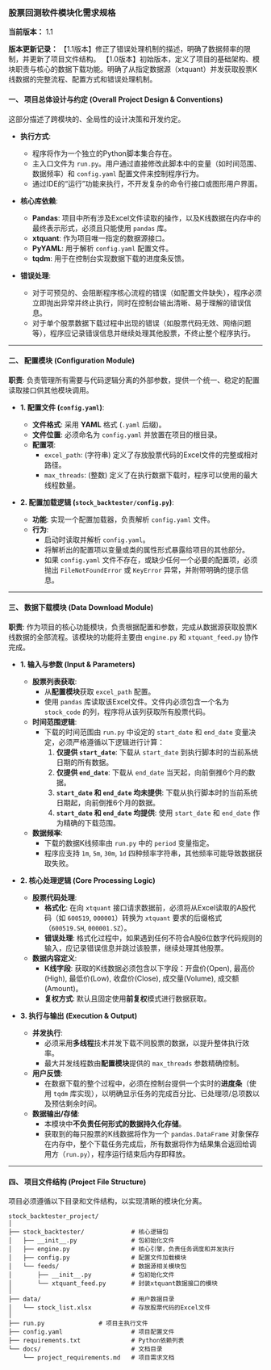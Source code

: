 ### **股票回测软件模块化需求规格**

**当前版本：** 1.1

**版本更新记录：**
【1.1版本】修正了错误处理机制的描述，明确了数据频率的限制，并更新了项目文件结构。
【1.0版本】初始版本，定义了项目的基础架构、模块职责与核心的数据下载功能。明确了从指定数据源（xtquant）并发获取股票K线数据的完整流程、配置方式和错误处理机制。

#### **一、 项目总体设计与约定 (Overall Project Design & Conventions)**

这部分描述了跨模块的、全局性的设计决策和开发约定。

*   **执行方式**:
    *   程序将作为一个独立的Python脚本集合存在。
    *   主入口文件为 `run.py`。用户通过直接修改此脚本中的变量（如时间范围、数据频率）和 `config.yaml` 配置文件来控制程序行为。
    *   通过IDE的“运行”功能来执行，不开发复杂的命令行接口或图形用户界面。

*   **核心库依赖**:
    *   **Pandas**: 项目中所有涉及Excel文件读取的操作，以及K线数据在内存中的最终表示形式，必须且只能使用 `pandas` 库。
    *   **xtquant**: 作为项目唯一指定的数据源接口。
    *   **PyYAML**: 用于解析 `config.yaml` 配置文件。
    *   **tqdm**: 用于在控制台实现数据下载的进度条反馈。

*   **错误处理**:
    *   对于可预见的、会阻断程序核心流程的错误（如配置文件缺失），程序必须立即抛出异常并终止执行，同时在控制台输出清晰、易于理解的错误信息。
    *   对于单个股票数据下载过程中出现的错误（如股票代码无效、网络问题等），程序应记录错误信息并继续处理其他股票，不终止整个程序执行。

---

#### **二、 配置模块 (Configuration Module)**

**职责**: 负责管理所有需要与代码逻辑分离的外部参数，提供一个统一、稳定的配置读取接口供其他模块调用。

*   **1. 配置文件 (`config.yaml`)**:
    *   **文件格式**: 采用 **YAML** 格式 (`.yaml` 后缀)。
    *   **文件位置**: 必须命名为 `config.yaml` 并放置在项目的根目录。
    *   **配置项**:
        *   `excel_path`: (字符串) 定义了存放股票代码的Excel文件的完整或相对路径。
        *   `max_threads`: (整数) 定义了在执行数据下载时，程序可以使用的最大线程数量。

*   **2. 配置加载逻辑 (`stock_backtester/config.py`)**:
    *   **功能**: 实现一个配置加载器，负责解析 `config.yaml` 文件。
    *   **行为**:
        *   启动时读取并解析 `config.yaml`。
        *   将解析出的配置项以变量或类的属性形式暴露给项目的其他部分。
        *   如果 `config.yaml` 文件不存在，或缺少任何一个必要的配置项，必须抛出 `FileNotFoundError` 或 `KeyError` 异常，并附带明确的提示信息。

---

#### **三、 数据下载模块 (Data Download Module)**

**职责**: 作为项目的核心功能模块，负责根据配置和参数，完成从数据源获取股票K线数据的全部流程。该模块的功能将主要由 `engine.py` 和 `xtquant_feed.py` 协作完成。

*   **1. 输入与参数 (Input & Parameters)**
    *   **股票列表获取**:
        *   从**配置模块**获取 `excel_path` 配置。
        *   使用 `pandas` 库读取该Excel文件。文件内必须包含一个名为 `stock_code` 的列，程序将从该列获取所有股票代码。
    *   **时间范围逻辑**:
        *   下载的时间范围由 `run.py` 中设定的 `start_date` 和 `end_date` 变量决定，必须严格遵循以下逻辑进行计算：
            1.  **仅提供 `start_date`**: 下载从 `start_date` 到执行脚本时的当前系统日期的所有数据。
            2.  **仅提供 `end_date`**: 下载从 `end_date` 当天起，向前倒推6个月的数据。
            3.  **`start_date` 和 `end_date` 均未提供**: 下载从执行脚本时的当前系统日期起，向前倒推6个月的数据。
            4.  **`start_date` 和 `end_date` 均提供**: 使用 `start_date` 和 `end_date` 作为精确的下载范围。
    *   **数据频率**:
        *   下载的数据K线频率由 `run.py` 中的 `period` 变量指定。
        *   程序应支持 `1m`, `5m`, `30m`, `1d` 四种频率字符串，其他频率可能导致数据获取失败。

*   **2. 核心处理逻辑 (Core Processing Logic)**
    *   **股票代码处理**:
        *   **格式化**: 在向 `xtquant` 接口请求数据前，必须将从Excel读取的A股代码（如 `600519`, `000001`）转换为 `xtquant` 要求的后缀格式（`600519.SH`, `000001.SZ`）。
        *   **错误处理**: 格式化过程中，如果遇到任何不符合A股6位数字代码规则的输入，应记录错误信息并跳过该股票，继续处理其他股票。
    *   **数据内容定义**:
        *   **K线字段**: 获取的K线数据必须包含以下字段：开盘价(Open), 最高价(High), 最低价(Low), 收盘价(Close), 成交量(Volume), 成交额(Amount)。
        *   **复权方式**: 默认且固定使用**前复权**模式进行数据获取。

*   **3. 执行与输出 (Execution & Output)**
    *   **并发执行**:
        *   必须采用**多线程**技术并发下载不同股票的数据，以提升整体执行效率。
        *   最大并发线程数由**配置模块**提供的 `max_threads` 参数精确控制。
    *   **用户反馈**:
        *   在数据下载的整个过程中，必须在控制台提供一个实时的**进度条**（使用 `tqdm` 库实现），以明确显示任务的完成百分比、已处理项/总项数以及预估剩余时间。
    *   **数据输出/存储**:
        *   本模块中**不负责任何形式的数据持久化存储**。
        *   获取到的每只股票的K线数据将作为一个 `pandas.DataFrame` 对象保存在内存中，整个下载任务完成后，所有数据将作为结果集合返回给调用方（`run.py`），程序运行结束后内存即释放。

---

#### **四、 项目文件结构 (Project File Structure)**

项目必须遵循以下目录和文件结构，以实现清晰的模块化分离。

```
stock_backtester_project/
│
├── stock_backtester/             # 核心逻辑包
│   ├── __init__.py               # 包初始化文件
│   ├── engine.py                 # 核心引擎，负责任务调度和并发执行
│   ├── config.py                 # 配置文件加载模块
│   └── feeds/                    # 数据源相关模块包
│       ├── __init__.py           # 包初始化文件
│       └── xtquant_feed.py       # 封装xtquant数据接口的模块
│
├── data/                         # 用户数据目录
│   └── stock_list.xlsx           # 存放股票代码的Excel文件
│
├── run.py               # 项目主执行文件
├── config.yaml                   # 项目配置文件
├── requirements.txt              # Python依赖列表
└── docs/                         # 文档目录
    └── project_requirements.md   # 项目需求文档
```